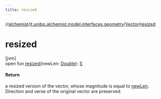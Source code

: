 ```yaml
---
title: resized
---
```

//[alchemist](../../../index.html)/[it.unibo.alchemist.model.interfaces.geometry](../index.html)/[Vector](index.html)/[resized](resized.html)



# resized



[jvm]\
open fun [resized](resized.html)(newLen: [Double](https://kotlinlang.org/api/latest/jvm/stdlib/kotlin/-double/index.html)): [S](index.html)



#### Return



a resized version of the vector, whose magnitude is equal to [newLen](resized.html). Direction and verse of the original vector are preserved.





